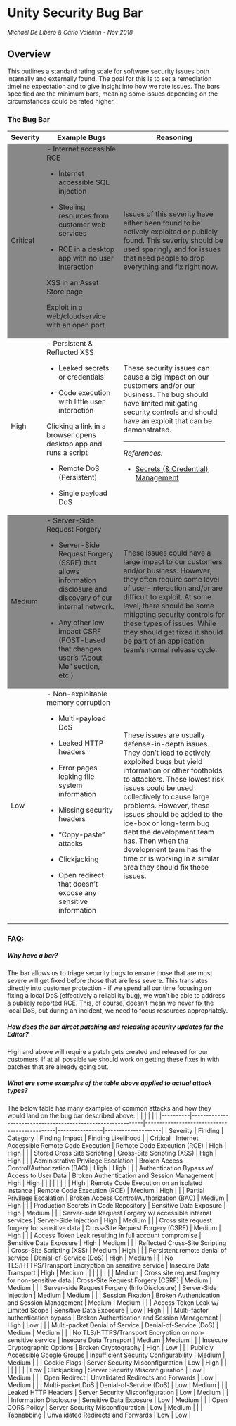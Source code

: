 # Unity Security Bug Bar
<font size="-1">_Michael De Libero & Carlo Valentin - Nov 2018_</font>
## Overview
This outlines a standard rating scale for software security issues both internally and externally found. The goal for this is to set a remediation timeline expectation and to give insight into how we rate issues. The bars specified are the minimum bars, meaning some issues depending on the circumstances could be rated higher. 

### The Bug Bar
 
<table>
<tr>
<th>Severity</th>

<th>Example Bugs</th>

<th>Reasoning</th>
<tr style="background-color:#888888">
<td>Critical</td>
<td>
- Internet accessible RCE

- Internet accessible SQL injection

- Stealing resources from customer web services

- RCE in a desktop app with no user interaction

XSS in an Asset Store page

Exploit in a web/cloudservice with an open port
</td>
<td>
Issues of this severity have either been found to be actively exploited or publicly found. This severity should be used sparingly and for issues that need people to drop everything and fix right now.
</td>
<tr>
<td>High</td>
<td>
- Persistent & Reflected XSS

- Leaked secrets or credentials

- Code execution with little user interaction

Clicking a link in a browser opens desktop app and runs a script

- Remote DoS (Persistent)

- Single payload DoS
</td>
<td>
These security issues can cause a big impact on our customers and/or our business. The bug should have limited mitigating security controls and should have an exploit that can be demonstrated.

---

_References:_
- [Secrets (& Credential) Management](../Coding%20Practice/Secrets-Management.md)
</td>
</tr>
<tr style="background-color:#888888">
<td>
Medium
</td>
<td>
- Server-Side Request Forgery

- Server-Side Request Forgery (SSRF) that allows information disclosure and discovery of our internal network.

- Any other low impact CSRF (POST-based that changes user’s “About Me” section, etc.)

</td>
<td>
These issues could have a large impact to our customers and/or business. However, they often require some level of user-interaction and/or are difficult to exploit. At some level, there should be some mitigating security controls for these types of issues. While they should get fixed it should be part of an application team’s normal release cycle.
</td>
</tr>
<tr>
<td>
Low
</td>
<td>
- Non-exploitable memory corruption

- Multi-payload DoS

- Leaked HTTP headers

- Error pages leaking file system information

- Missing security headers

- “Copy-paste” attacks

- Clickjacking

- Open redirect that doesn’t expose any sensitive information
</td>
<td>
These issues are usually defense-in-depth issues. They don’t lead to actively exploited bugs but yield information or other footholds to attackers. These lowest risk issues could be used collectively to cause large problems. However, these issues should be added to the ice-box or long-term bug debt the development team has. Then when the development team has the time or is working in a similar area they should fix these issues.
</td>
</tr>
</table>
 

### FAQ:

##### Why have a bar?
The bar allows us to triage security bugs to ensure those that are most severe will get fixed before those that are less severe. This translates directly into customer protection - if we spend all our time focusing on fixing a local DoS (effectively a reliability bug), we won’t be able to address a publicly reported RCE. This, of course, doesn’t mean we never fix the local DoS, but during an incident, we need to focus resources appropriately.

##### How does the bar direct patching and releasing security updates for the Editor?
High and above will require a patch gets created and released for our customers. If at all possible we should work on getting these fixes in with patches that are already going out.

##### What are some examples of the table above applied to actual attack types?
The below table has many examples of common attacks and how they would land on the bug bar described above:
|          |                                                             |                                              |                |                    | 
|----------|-------------------------------------------------------------|----------------------------------------------|----------------|--------------------| 
| Severity | Finding                                                     | Category                                     | Finding Impact | Finding Likelihood | 
| Critical | Internet Accessible Remote Code Execution                   | Remote Code Execution (RCE)                  | High           | High               | 
|          | Stored Cross Site Scripting                    | Cross-Site Scripting (XSS)                   | High           | High               | 
|          | Administrative Privilege Escalation                         | Broken Access Control/Authorization (BAC)    | High           | High               | 
|          | Authentication Bypass  w/ Access to User Data               | Broken Authentication and Session Management | High           | High               | 
|          |                                                             |                                              |                |                    | 
| High     | Remote Code Execution on an isolated instance               | Remote Code Execution (RCE)                  | Medium         | High               | 
|          | Partial Privilege Escalation                                | Broken Access Control/Authorization (BAC)    | Medium         | High               | 
|          | Production Secrets in Code Repository                       | Sensitive Data Exposure                      | High           | Medium             | 
|          | Server-side Request Forgery w/ accessible internal services | Server-Side Injection                        | High           | Medium             | 
|          | Cross site request forgery for sensitive data               | Cross-Site Request Forgery (CSRF)            | Medium         | High               | 
|          | Access Token Leak resulting in full account compromise      | Sensitive Data Exposure                      | High           | Medium             | 
|          | Reflected Cross-Site Scripting                              | Cross-Site Scripting (XSS)                   | Medium         | High               | 
|          | Persistent remote denial of service                         | Denial-of-Service (DoS)                      | High           | Medium             | 
|          | No TLS/HTTPS/Transport Encryption on sensitive service      | Insecure Data Transport                      | High           | Medium             | 
|          |                                                             |                                              |                |                    | 
| Medium   | Cross site request forgery for non-sensitive data           | Cross-Site Request Forgery (CSRF)            | Medium         | Medium             | 
|          | Server-side Request Forgery (Info Disclosure)               | Server-Side Injection                        | Medium         | Medium             | 
|          | Session Fixation                                            | Broken Authentication and Session Management | Medium         | Medium             | 
|          | Access Token Leak w/ Limited Scope                          | Sensitive Data Exposure                      | Low            | High               | 
|          | Multi-factor authentication bypass                          | Broken Authentication and Session Management | High           | Low                | 
|          | Multi-packet Denial of Service                              | Denial-of-Service (DoS)                      | Medium         | Medium             | 
|          | No TLS/HTTPS/Transport Encryption on non-sensitive service  | Insecure Data Transport                      | Medium         | Medium             | 
|          | Insecure Cryptographic Options                              | Broken Cryptography                          | High           | Low                | 
|          | Publicly Accessible Google Groups                           | Insufficient Security Configurability        | Medium         | Medium             | 
|          | Cookie Flags                                                | Server Security Misconfiguration             | Low            | High               | 
|          |                                                             |                                              |                |                    | 
| Low      | Clickjacking                                                | Server Security Misconfiguration             | Low            | Medium             | 
|          | Open Redirect                                               | Unvalidated Redirects and Forwards           | Low            | Medium             | 
|          | Multi-packet DoS                                            | Denial-of-Service (DoS)                      | Low            | Medium             | 
|          | Leaked HTTP Headers                                         | Server Security Misconfiguration             | Low            | Medium             | 
|          | Information Disclosure                                      | Sensitive Data Exposure                      | Low            | Medium             | 
|          | Open CORS Policy                                            | Server Security Misconfiguration             | Low            | Medium             | 
|          | Tabnabbing                                                  | Unvalidated Redirects and Forwards           | Low            | Low                | 